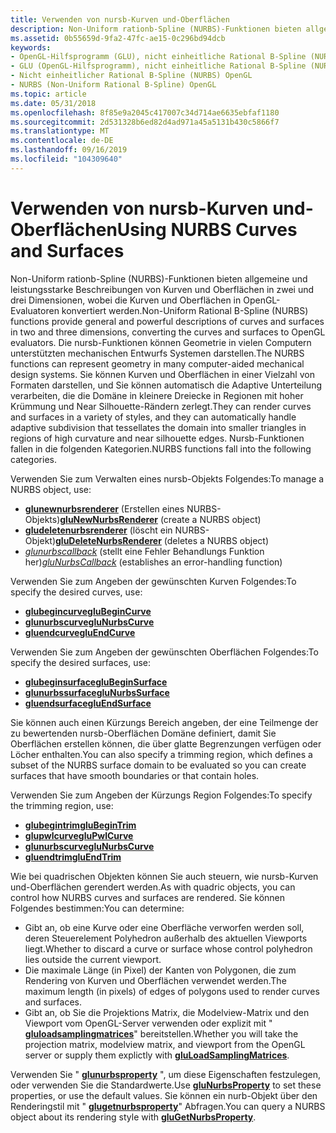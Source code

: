 ```yaml
---
title: Verwenden von nursb-Kurven und-Oberflächen
description: Non-Uniform rationb-Spline (NURBS)-Funktionen bieten allgemeine und leistungsstarke Beschreibungen von Kurven und Oberflächen in zwei und drei Dimensionen, wobei die Kurven und Oberflächen in OpenGL-Evaluatoren konvertiert werden.
ms.assetid: 0b55659d-9fa2-47fc-ae15-0c296bd94dcb
keywords:
- OpenGL-Hilfsprogramm (GLU), nicht einheitliche Rational B-Spline (NURBS)
- GLU (OpenGL-Hilfsprogramm), nicht einheitliche Rational B-Spline (NURBS)
- Nicht einheitlicher Rational B-Spline (NURBS) OpenGL
- NURBS (Non-Uniform Rational B-Spline) OpenGL
ms.topic: article
ms.date: 05/31/2018
ms.openlocfilehash: 8f85e9a2045c417007c34d714ae6635ebfaf1180
ms.sourcegitcommit: 2d531328b6ed82d4ad971a45a5131b430c5866f7
ms.translationtype: MT
ms.contentlocale: de-DE
ms.lasthandoff: 09/16/2019
ms.locfileid: "104309640"
---
```

# <a name="using-nurbs-curves-and-surfaces"></a><span data-ttu-id="97f4e-107">Verwenden von nursb-Kurven und-Oberflächen</span><span class="sxs-lookup"><span data-stu-id="97f4e-107">Using NURBS Curves and Surfaces</span></span>

<span data-ttu-id="97f4e-108">Non-Uniform rationb-Spline (NURBS)-Funktionen bieten allgemeine und leistungsstarke Beschreibungen von Kurven und Oberflächen in zwei und drei Dimensionen, wobei die Kurven und Oberflächen in OpenGL-Evaluatoren konvertiert werden.</span><span class="sxs-lookup"><span data-stu-id="97f4e-108">Non-Uniform Rational B-Spline (NURBS) functions provide general and powerful descriptions of curves and surfaces in two and three dimensions, converting the curves and surfaces to OpenGL evaluators.</span></span> <span data-ttu-id="97f4e-109">Die nursb-Funktionen können Geometrie in vielen Computern unterstützten mechanischen Entwurfs Systemen darstellen.</span><span class="sxs-lookup"><span data-stu-id="97f4e-109">The NURBS functions can represent geometry in many computer-aided mechanical design systems.</span></span> <span data-ttu-id="97f4e-110">Sie können Kurven und Oberflächen in einer Vielzahl von Formaten darstellen, und Sie können automatisch die Adaptive Unterteilung verarbeiten, die die Domäne in kleinere Dreiecke in Regionen mit hoher Krümmung und Near Silhouette-Rändern zerlegt.</span><span class="sxs-lookup"><span data-stu-id="97f4e-110">They can render curves and surfaces in a variety of styles, and they can automatically handle adaptive subdivision that tessellates the domain into smaller triangles in regions of high curvature and near silhouette edges.</span></span> <span data-ttu-id="97f4e-111">Nursb-Funktionen fallen in die folgenden Kategorien.</span><span class="sxs-lookup"><span data-stu-id="97f4e-111">NURBS functions fall into the following categories.</span></span>

<span data-ttu-id="97f4e-112">Verwenden Sie zum Verwalten eines nursb-Objekts Folgendes:</span><span class="sxs-lookup"><span data-stu-id="97f4e-112">To manage a NURBS object, use:</span></span>

-   <span data-ttu-id="97f4e-113">[**glunewnurbsrenderer**](glunewnurbsrenderer.md) (Erstellen eines NURBS-Objekts)</span><span class="sxs-lookup"><span data-stu-id="97f4e-113">[**gluNewNurbsRenderer**](glunewnurbsrenderer.md) (create a NURBS object)</span></span>
-   <span data-ttu-id="97f4e-114">[**gludeletenurbsrenderer**](gludeletenurbsrenderer.md) (löscht ein NURBS-Objekt)</span><span class="sxs-lookup"><span data-stu-id="97f4e-114">[**gluDeleteNurbsRenderer**](gludeletenurbsrenderer.md) (deletes a NURBS object)</span></span>
-   <span data-ttu-id="97f4e-115">[*glunurbscallback*](glunurbs.md) (stellt eine Fehler Behandlungs Funktion her)</span><span class="sxs-lookup"><span data-stu-id="97f4e-115">[*gluNurbsCallback*](glunurbs.md) (establishes an error-handling function)</span></span>

<span data-ttu-id="97f4e-116">Verwenden Sie zum Angeben der gewünschten Kurven Folgendes:</span><span class="sxs-lookup"><span data-stu-id="97f4e-116">To specify the desired curves, use:</span></span>

-   [<span data-ttu-id="97f4e-117">**glubegincurve**</span><span class="sxs-lookup"><span data-stu-id="97f4e-117">**gluBeginCurve**</span></span>](glubegincurve.md)
-   [<span data-ttu-id="97f4e-118">**glunurbscurve**</span><span class="sxs-lookup"><span data-stu-id="97f4e-118">**gluNurbsCurve**</span></span>](glunurbscurve.md)
-   [<span data-ttu-id="97f4e-119">**gluendcurve**</span><span class="sxs-lookup"><span data-stu-id="97f4e-119">**gluEndCurve**</span></span>](gluendcurve.md)

<span data-ttu-id="97f4e-120">Verwenden Sie zum Angeben der gewünschten Oberflächen Folgendes:</span><span class="sxs-lookup"><span data-stu-id="97f4e-120">To specify the desired surfaces, use:</span></span>

-   [<span data-ttu-id="97f4e-121">**glubeginsurface**</span><span class="sxs-lookup"><span data-stu-id="97f4e-121">**gluBeginSurface**</span></span>](glubeginsurface.md)
-   [<span data-ttu-id="97f4e-122">**glunurbssurface**</span><span class="sxs-lookup"><span data-stu-id="97f4e-122">**gluNurbsSurface**</span></span>](glunurbssurface.md)
-   [<span data-ttu-id="97f4e-123">**gluendsurface**</span><span class="sxs-lookup"><span data-stu-id="97f4e-123">**gluEndSurface**</span></span>](gluendsurface.md)

<span data-ttu-id="97f4e-124">Sie können auch einen Kürzungs Bereich angeben, der eine Teilmenge der zu bewertenden nursb-Oberflächen Domäne definiert, damit Sie Oberflächen erstellen können, die über glatte Begrenzungen verfügen oder Löcher enthalten.</span><span class="sxs-lookup"><span data-stu-id="97f4e-124">You can also specify a trimming region, which defines a subset of the NURBS surface domain to be evaluated so you can create surfaces that have smooth boundaries or that contain holes.</span></span>

<span data-ttu-id="97f4e-125">Verwenden Sie zum Angeben der Kürzungs Region Folgendes:</span><span class="sxs-lookup"><span data-stu-id="97f4e-125">To specify the trimming region, use:</span></span>

-   [<span data-ttu-id="97f4e-126">**glubegintrim**</span><span class="sxs-lookup"><span data-stu-id="97f4e-126">**gluBeginTrim**</span></span>](glubegintrim.md)
-   [<span data-ttu-id="97f4e-127">**glupwlcurve**</span><span class="sxs-lookup"><span data-stu-id="97f4e-127">**gluPwlCurve**</span></span>](glupwlcurve.md)
-   [<span data-ttu-id="97f4e-128">**glunurbscurve**</span><span class="sxs-lookup"><span data-stu-id="97f4e-128">**gluNurbsCurve**</span></span>](glunurbscurve.md)
-   [<span data-ttu-id="97f4e-129">**gluendtrim**</span><span class="sxs-lookup"><span data-stu-id="97f4e-129">**gluEndTrim**</span></span>](gluendtrim.md)

<span data-ttu-id="97f4e-130">Wie bei quadrischen Objekten können Sie auch steuern, wie nursb-Kurven und-Oberflächen gerendert werden.</span><span class="sxs-lookup"><span data-stu-id="97f4e-130">As with quadric objects, you can control how NURBS curves and surfaces are rendered.</span></span> <span data-ttu-id="97f4e-131">Sie können Folgendes bestimmen:</span><span class="sxs-lookup"><span data-stu-id="97f4e-131">You can determine:</span></span>

-   <span data-ttu-id="97f4e-132">Gibt an, ob eine Kurve oder eine Oberfläche verworfen werden soll, deren Steuerelement Polyhedron außerhalb des aktuellen Viewports liegt.</span><span class="sxs-lookup"><span data-stu-id="97f4e-132">Whether to discard a curve or surface whose control polyhedron lies outside the current viewport.</span></span>
-   <span data-ttu-id="97f4e-133">Die maximale Länge (in Pixel) der Kanten von Polygonen, die zum Rendering von Kurven und Oberflächen verwendet werden.</span><span class="sxs-lookup"><span data-stu-id="97f4e-133">The maximum length (in pixels) of edges of polygons used to render curves and surfaces.</span></span>
-   <span data-ttu-id="97f4e-134">Gibt an, ob Sie die Projektions Matrix, die Modelview-Matrix und den Viewport vom OpenGL-Server verwenden oder explizit mit " [**gluloadsamplingmatrices**](gluloadsamplingmatrices.md)" bereitstellen.</span><span class="sxs-lookup"><span data-stu-id="97f4e-134">Whether you will take the projection matrix, modelview matrix, and viewport from the OpenGL server or supply them explictly with [**gluLoadSamplingMatrices**](gluloadsamplingmatrices.md).</span></span>

<span data-ttu-id="97f4e-135">Verwenden Sie " [**glunurbsproperty**](glunurbsproperty.md) ", um diese Eigenschaften festzulegen, oder verwenden Sie die Standardwerte.</span><span class="sxs-lookup"><span data-stu-id="97f4e-135">Use [**gluNurbsProperty**](glunurbsproperty.md) to set these properties, or use the default values.</span></span> <span data-ttu-id="97f4e-136">Sie können ein nurb-Objekt über den Renderingstil mit " [**glugetnurbsproperty**](glugetnurbsproperty.md)" Abfragen.</span><span class="sxs-lookup"><span data-stu-id="97f4e-136">You can query a NURBS object about its rendering style with [**gluGetNurbsProperty**](glugetnurbsproperty.md).</span></span>

 

 




